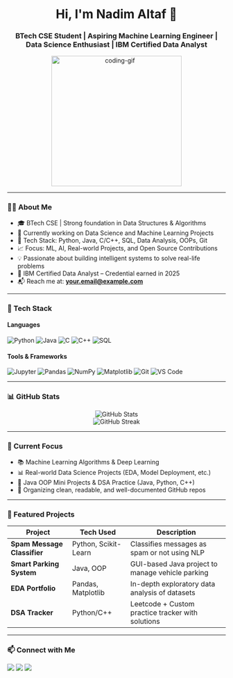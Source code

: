 <h1 align="center">Hi, I'm Nadim Altaf 👋</h1>
<h3 align="center">
BTech CSE Student | Aspiring Machine Learning Engineer | Data Science Enthusiast | IBM Certified Data Analyst
</h3>

<p align="center">
  <img src="https://github.com/NadimAltaf/NadimAltaf/blob/main/assets/profile-coding.gif" width="300" alt="coding-gif" />
</p>

---

### 👨‍💻 About Me

- 🎓 BTech CSE | Strong foundation in Data Structures & Algorithms  
- 🧠 Currently working on Data Science and Machine Learning Projects  
- 🚀 Tech Stack: Python, Java, C/C++, SQL, Data Analysis, OOPs, Git  
- 📈 Focus: ML, AI, Real-world Projects, and Open Source Contributions  
- 💡 Passionate about building intelligent systems to solve real-life problems  
- 📜 IBM Certified Data Analyst – Credential earned in 2025  
- 📬 Reach me at: **your.email@example.com**

---

### 💼 Tech Stack

#### Languages
![Python](https://img.shields.io/badge/-Python-3776AB?style=flat-square&logo=python&logoColor=white)
![Java](https://img.shields.io/badge/-Java-ED8B00?style=flat-square&logo=java&logoColor=white)
![C](https://img.shields.io/badge/-C-00599C?style=flat-square&logo=c&logoColor=white)
![C++](https://img.shields.io/badge/-C++-00599C?style=flat-square&logo=c%2B%2B&logoColor=white)
![SQL](https://img.shields.io/badge/-SQL-003B57?style=flat-square&logo=mysql&logoColor=white)

#### Tools & Frameworks
![Jupyter](https://img.shields.io/badge/-Jupyter-F37626?style=flat-square&logo=jupyter&logoColor=white)
![Pandas](https://img.shields.io/badge/-Pandas-150458?style=flat-square&logo=pandas)
![NumPy](https://img.shields.io/badge/-NumPy-013243?style=flat-square&logo=numpy&logoColor=white)
![Matplotlib](https://img.shields.io/badge/-Matplotlib-11557C?style=flat-square&logo=plotly&logoColor=white)
![Git](https://img.shields.io/badge/-Git-F05032?style=flat-square&logo=git&logoColor=white)
![VS Code](https://img.shields.io/badge/-VS%20Code-007ACC?style=flat-square&logo=visual-studio-code&logoColor=white)

---

### 📊 GitHub Stats

<p align="center">
  <img src="https://github-readme-stats.vercel.app/api?username=NadimAltaf&show_icons=true&theme=default" alt="GitHub Stats" />
  <br />
  <img src="https://github-readme-streak-stats.herokuapp.com/?user=NadimAltaf&theme=default" alt="GitHub Streak" />
</p>

---

### 🧠 Current Focus

- 📚 Machine Learning Algorithms & Deep Learning
- 📊 Real-world Data Science Projects (EDA, Model Deployment, etc.)
- 💼 Java OOP Mini Projects & DSA Practice (Java, Python, C++)
- 📂 Organizing clean, readable, and well-documented GitHub repos

---

### 📂 Featured Projects

| Project | Tech Used | Description |
|--------|------------|-------------|
| **Spam Message Classifier** | Python, Scikit-Learn | Classifies messages as spam or not using NLP |
| **Smart Parking System** | Java, OOP | GUI-based Java project to manage vehicle parking |
| **EDA Portfolio** | Pandas, Matplotlib | In-depth exploratory data analysis of datasets |
| **DSA Tracker** | Python/C++ | Leetcode + Custom practice tracker with solutions |

---

### 📫 Connect with Me

<p align="left">
  <a href="mailto:your.email@example.com"><img src="https://img.shields.io/badge/Gmail-red?style=for-the-badge&logo=gmail&logoColor=white" /></a>
  <a href="https://linkedin.com/in/your-linkedin-profile" target="_blank"><img src="https://img.shields.io/badge/LinkedIn-blue?style=for-the-badge&logo=linkedin&logoColor=white"/></a>
  <a href="https://github.com/nadimaltaf" target="_blank"><img src="https://img.shields.io/badge/GitHub-000?style=for-the-badge&logo=github&logoColor=white"/></a>
</p>

<!-- Optional Snake Animation -->
<!-- ![snake gif](https://github.com/NadimAltaf/NadimAltaf/blob/output/github-contribution-grid-snake.svg) -->
